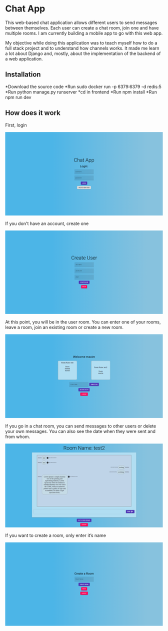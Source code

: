 # Chat App


This web-based chat application allows different users to send messages between themselves. Each user can create a chat room, join one and have multiple rooms. I am currently building a mobile app to go with this web app.  


My objective while doing this application was to teach myself how to do a full stack project and to understand how channels works. It made me learn a lot about Django and, mostly, about the implementation of the backend of a web application. 


## Installation

*Download the source code
*Run sudo docker run -p 6379:6379 -d redis:5
*Run python manage.py runserver
*cd in frontend
*Run npm install
*Run npm run dev

## How does it work


First, login 

![GitHub Logo](/images/login.png)


If you don't have an account, create one


![GitHub Logo](/images/create_user.png)


At this point, you will be in the user room. You can enter one of your rooms, leave a room, join an existing room or create a new room. 


![GitHub Logo](/images/user_room.png)


If you go in a chat room, you can send messages to other users or delete your own messages. You can also see the date when they were sent and from whom. 


![GitHub Logo](/images/chat_room.png)


If you want to create a room, only enter it’s name 


![GitHub Logo](/images/create_room.png)




